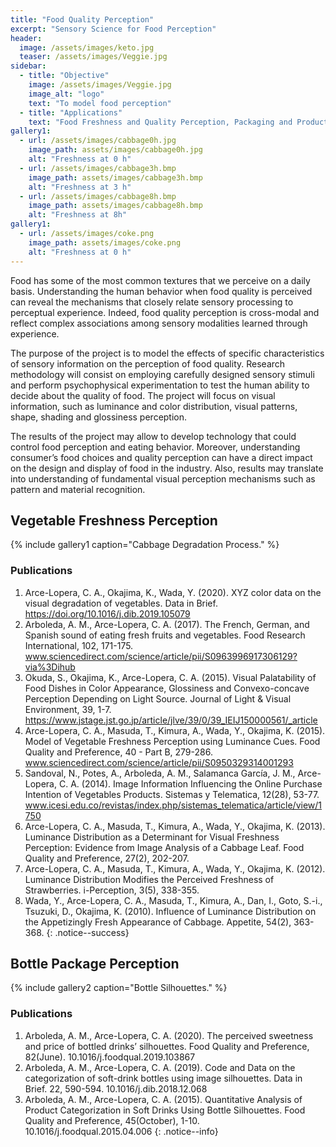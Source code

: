 ```yaml
---
title: "Food Quality Perception"
excerpt: "Sensory Science for Food Perception"
header:
  image: /assets/images/keto.jpg
  teaser: /assets/images/Veggie.jpg
sidebar:
  - title: "Objective"
    image: /assets/images/Veggie.jpg
    image_alt: "logo"
    text: "To model food perception"
  - title: "Applications"
    text: "Food Freshness and Quality Perception, Packaging and Product Classification"
gallery1:
  - url: /assets/images/cabbage0h.jpg
    image_path: assets/images/cabbage0h.jpg
    alt: "Freshness at 0 h"
  - url: /assets/images/cabbage3h.bmp
    image_path: assets/images/cabbage3h.bmp
    alt: "Freshness at 3 h"
  - url: /assets/images/cabbage8h.bmp
    image_path: assets/images/cabbage8h.bmp
    alt: "Freshness at 8h"
gallery1:
  - url: /assets/images/coke.png
    image_path: assets/images/coke.png
    alt: "Freshness at 0 h"
---
```


Food has some of the most common textures that we perceive on a daily basis. 
Understanding the human behavior when food quality is perceived can reveal the mechanisms 
that closely relate sensory processing to perceptual experience. Indeed, food quality perception 
is cross-modal and reflect complex associations among sensory modalities learned through experience. 

The purpose of the project is to model the effects of specific characteristics of sensory information on the 
perception of food quality. Research methodology will consist on employing carefully designed sensory stimuli 
and perform psychophysical experimentation to test the human ability to decide about the quality of food. 
The project will focus on visual information, such as luminance and color distribution, visual patterns, shape, 
shading and glossiness perception. 

The results of the project may allow to develop technology that could control food perception and eating behavior. 
Moreover, understanding consumer’s food choices and quality perception can have a direct impact on the design and 
display of food in the industry. Also, results may translate into understanding of fundamental visual perception 
mechanisms such as pattern and material recognition. 

## Vegetable Freshness Perception

{% include gallery1 caption="Cabbage Degradation Process." %}
### Publications
1.	Arce-Lopera, C. A., Okajima, K., Wada, Y. (2020). XYZ color data on the visual degradation of vegetables. Data in Brief. https://doi.org/10.1016/j.dib.2019.105079
2.	Arboleda, A. M., Arce-Lopera, C. A. (2017). The French, German, and Spanish sound of eating fresh fruits and vegetables. Food Research International, 102, 171-175. www.sciencedirect.com/science/article/pii/S0963996917306129?via%3Dihub
3.	Okuda, S., Okajima, K., Arce-Lopera, C. A. (2015). Visual Palatability of Food Dishes in Color Appearance, Glossiness and Convexo-concave Perception Depending on Light Source. Journal of Light & Visual Environment, 39, 1-7. https://www.jstage.jst.go.jp/article/jlve/39/0/39_IEIJ150000561/_article
4.	Arce-Lopera, C. A., Masuda, T., Kimura, A., Wada, Y., Okajima, K. (2015). Model of Vegetable Freshness Perception using Luminance Cues. Food Quality and Preference, 40 - Part B, 279-286. www.sciencedirect.com/science/article/pii/S0950329314001293
5.	Sandoval, N., Potes, A., Arboleda, A. M., Salamanca García, J. M., Arce-Lopera, C. A.  (2014). Image Information Influencing the Online Purchase Intention of Vegetables Products. Sistemas y Telematica, 12(28), 53-77. www.icesi.edu.co/revistas/index.php/sistemas_telematica/article/view/1750
6.	Arce-Lopera, C. A., Masuda, T., Kimura, A., Wada, Y., Okajima, K. (2013). Luminance Distribution as a Determinant for Visual Freshness Perception: Evidence from Image Analysis of a Cabbage Leaf. Food Quality and Preference, 27(2), 202-207.
7.	Arce-Lopera, C. A., Masuda, T., Kimura, A., Wada, Y., Okajima, K. (2012). Luminance Distribution Modifies the Perceived Freshness of Strawberries. i-Perception, 3(5), 338-355.
8.	Wada, Y., Arce-Lopera, C. A., Masuda, T., Kimura, A., Dan, I., Goto, S.-i., Tsuzuki, D., Okajima, K. (2010). Influence of Luminance Distribution on the Appetizingly Fresh Appearance of Cabbage. Appetite, 54(2), 363-368.
{: .notice--success}


## Bottle Package Perception
{% include gallery2 caption="Bottle Silhouettes." %}
### Publications

 1.	Arboleda, A. M., Arce-Lopera, C. A. (2020). The perceived sweetness and price of bottled drinks’ silhouettes. Food Quality and Preference, 82(June). 10.1016/j.foodqual.2019.103867
 2.	Arboleda, A. M., Arce-Lopera, C. A. (2019). Code and Data on the categorization of soft-drink bottles using image silhouettes. Data in Brief. 22, 590-594. 10.1016/j.dib.2018.12.068
 3.	Arboleda, A. M., Arce-Lopera, C. A. (2015). Quantitative Analysis of Product Categorization in Soft Drinks Using Bottle Silhouettes. Food Quality and Preference, 45(October), 1-10. 10.1016/j.foodqual.2015.04.006
{: .notice--info}

